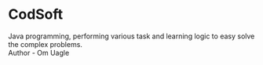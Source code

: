 # CodSoft
Java programming, performing various task and learning logic to easy solve the complex problems.
<br>
Author - Om Uagle
